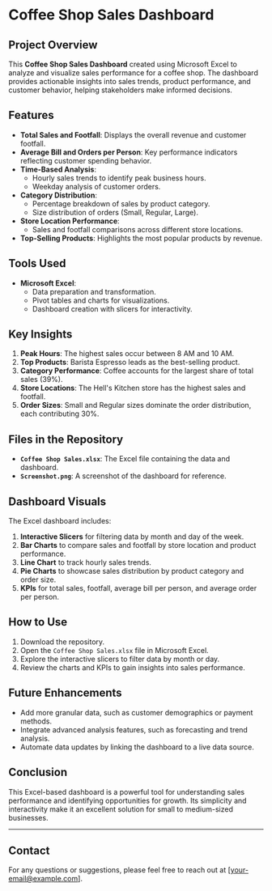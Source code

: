 # Coffee Shop Sales Dashboard

## Project Overview
This **Coffee Shop Sales Dashboard** created using Microsoft Excel to analyze and visualize sales performance for a coffee shop. The dashboard provides actionable insights into sales trends, product performance, and customer behavior, helping stakeholders make informed decisions.

## Features
- **Total Sales and Footfall**: Displays the overall revenue and customer footfall.
- **Average Bill and Orders per Person**: Key performance indicators reflecting customer spending behavior.
- **Time-Based Analysis**:
  - Hourly sales trends to identify peak business hours.
  - Weekday analysis of customer orders.
- **Category Distribution**:
  - Percentage breakdown of sales by product category.
  - Size distribution of orders (Small, Regular, Large).
- **Store Location Performance**:
  - Sales and footfall comparisons across different store locations.
- **Top-Selling Products**: Highlights the most popular products by revenue.

## Tools Used
- **Microsoft Excel**:
  - Data preparation and transformation.
  - Pivot tables and charts for visualizations.
  - Dashboard creation with slicers for interactivity.

## Key Insights
1. **Peak Hours**: The highest sales occur between 8 AM and 10 AM.
2. **Top Products**: Barista Espresso leads as the best-selling product.
3. **Category Performance**: Coffee accounts for the largest share of total sales (39%).
4. **Store Locations**: The Hell's Kitchen store has the highest sales and footfall.
5. **Order Sizes**: Small and Regular sizes dominate the order distribution, each contributing 30%.

## Files in the Repository
- **`Coffee Shop Sales.xlsx`**: The Excel file containing the data and dashboard.
- **`Screenshot.png`**: A screenshot of the dashboard for reference.

## Dashboard Visuals
The Excel dashboard includes:
1. **Interactive Slicers** for filtering data by month and day of the week.
2. **Bar Charts** to compare sales and footfall by store location and product performance.
3. **Line Chart** to track hourly sales trends.
4. **Pie Charts** to showcase sales distribution by product category and order size.
5. **KPIs** for total sales, footfall, average bill per person, and average order per person.

## How to Use
1. Download the repository.
2. Open the `Coffee Shop Sales.xlsx` file in Microsoft Excel.
3. Explore the interactive slicers to filter data by month or day.
4. Review the charts and KPIs to gain insights into sales performance.

## Future Enhancements
- Add more granular data, such as customer demographics or payment methods.
- Integrate advanced analysis features, such as forecasting and trend analysis.
- Automate data updates by linking the dashboard to a live data source.

## Conclusion
This Excel-based dashboard is a powerful tool for understanding sales performance and identifying opportunities for growth. Its simplicity and interactivity make it an excellent solution for small to medium-sized businesses.

---

## Contact
For any questions or suggestions, please feel free to reach out at [your-email@example.com].
